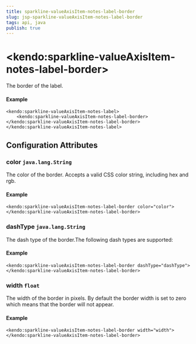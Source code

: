 ```yaml
---
title: sparkline-valueAxisItem-notes-label-border
slug: jsp-sparkline-valueAxisItem-notes-label-border
tags: api, java
publish: true
---
```


# \<kendo:sparkline-valueAxisItem-notes-label-border\>

The border of the label.

#### Example
    <kendo:sparkline-valueAxisItem-notes-label>
        <kendo:sparkline-valueAxisItem-notes-label-border></kendo:sparkline-valueAxisItem-notes-label-border>
    </kendo:sparkline-valueAxisItem-notes-label>

## Configuration Attributes

### color `java.lang.String`

The color of the border. Accepts a valid CSS color string, including hex and rgb.

#### Example
    <kendo:sparkline-valueAxisItem-notes-label-border color="color">
    </kendo:sparkline-valueAxisItem-notes-label-border>

### dashType `java.lang.String`

The dash type of the border.The following dash types are supported:

#### Example
    <kendo:sparkline-valueAxisItem-notes-label-border dashType="dashType">
    </kendo:sparkline-valueAxisItem-notes-label-border>

### width `float`

The width of the border in pixels. By default the border width is set to zero which means that the border will not appear.

#### Example
    <kendo:sparkline-valueAxisItem-notes-label-border width="width">
    </kendo:sparkline-valueAxisItem-notes-label-border>

 
